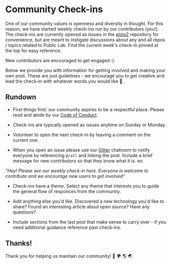 # Community Check-ins

One of our community values is openness and diversity in thought. For this reason, we have started weekly check-ins run by our contributors (you!). The check-ins are currently opened as issues in the [plots2](https://github.com/publiclab/plots2/issues?utf8=%E2%9C%93&q=) repository for convenience, but are meant to instigate discussions about any and all repos / topics related to Public Lab. Find the current week's check-in pinned at the top for easy reference.

New contributors are encouraged to get engaged :).

Below we provide you with information for getting involved and making your own post. These are just guidelines - we encourage you to get creative and lead the check-in with whatever words you would like 💫.

## Rundown 

- First things first:
our community aspires to be a respectful place. Please read and abide by our [Code of Conduct](https://publiclab.org/conduct).

- Check-ins are typically opened as issues anytime on Sunday or Monday.

- Volunteer to open the next check-in by leaving a comment on the current one.

-  When you open an issue please use our [Gitter](https://gitter.im/publiclab/publiclab) chatroom to
notify everyone by referencing `@/all` and linking the post. Include a brief message for new contributors so that they know what it is. ex:

_"Hey! Please see our weekly check-in here. Everyone is welcome to contribute and we encourage new users to get involved"_


- Check-ins have a _theme_. Select any theme that interests you to guide the general flow of responces from the communtiy. 

- Add anything else you'd like. Discovered a new technology you'd like to share? Found an interesting article about open source? Have any questions? 

- Include sections from the last post that make sense to carry over - if you need additional guidance reference past check-ins.

## Thanks! 

Thank you for helping us maintain our community! 🎉 🌍 🌎 🌏



